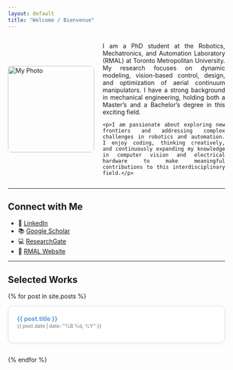 ```yaml
---
layout: default
title: "Welcome / Bienvenue"
---
```


<style>
  .profile-container {
    display: flex;
    flex-direction: row;
    align-items: center;
    gap: 20px;
    flex-wrap: wrap;
  }

  .profile-image {
    max-width: 100%;
    height: auto;
    border-radius: 8px;
    flex-shrink: 0;
  }

  .profile-text {
    flex: 1;
    min-width: 250px;
    text-align: justify;
  }

  @media (max-width: 768px) {
    .profile-container {
      flex-direction: column;
      align-items: flex-start;
    }

    .profile-image {
      width: 100%;
    }

    .profile-text {
      width: 100%;
    }
  }
</style>

<div class="profile-container">
  <img class="profile-image" src="{{ site.baseurl }}/assets/images/Website.jpg" alt="My Photo" width="200">

  <div class="profile-text">
    <p>I am a PhD student at the Robotics, Mechatronics, and Automation Laboratory (RMAL) at Toronto Metropolitan University. My research focuses on dynamic modeling, vision-based control, design, and optimization of aerial continuum manipulators. I have a strong background in mechanical engineering, holding both a Master’s and a Bachelor’s degree in this exciting field.</p>

    <p>I am passionate about exploring new frontiers and addressing complex challenges in robotics and automation. I enjoy coding, thinking creatively, and continuously expanding my knowledge in computer vision and electrical hardware to make meaningful contributions to this interdisciplinary field.</p>
  </div>
</div>


---
## Connect with Me

- 🔗 [LinkedIn](https://www.linkedin.com/in/niloufar-amiri)
- 📚 [Google Scholar](https://scholar.google.ca/citations?user=kEDzfXMAAAAJ&hl=en)
- 💻 [ResearchGate](https://www.researchgate.net/profile/Niloufar-Amiri-3?ev=hdr_xprf)
- 🤖 [RMAL Website](https://www.torontomu.ca/rmal)

---

## Selected Works

{% for post in site.posts %}
  <article style="
    padding: 20px;
    border-radius: 12px;
    background-color: #ffffff;
    border: 1px solid #ddd;
    box-shadow: 0 2px 6px rgba(0, 0, 0, 0.05);
    margin-bottom: 30px;
    transition: box-shadow 0.3s ease, border-color 0.3s ease;
    color: #00274d;
  "
  onmouseover="this.style.boxShadow='0 4px 12px rgba(0,0,0,0.1)'; this.style.borderColor='#aaa';"
  onmouseout="this.style.boxShadow='0 2px 6px rgba(0,0,0,0.05)'; this.style.borderColor='#ddd';"
  >
    <h2 style="margin-top: 0; font-size: 1em; font-weight: bold;">
      <a href="{{ post.url | relative_url }}" style="text-decoration: none; color:rgb(91, 152, 214); font-weight: bold;">
        {{ post.title }}
      </a>
    </h2>
    <p style="color: rgba(22, 22, 22, 0.42); font-size: 0.8em; font-weight: bold; margin-top: -10px;">
      {{ post.date | date: "%B %d, %Y" }}
    </p>
  </article>
{% endfor %}


